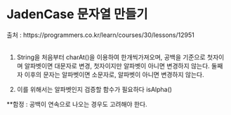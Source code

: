 <h1>JadenCase 문자열 만들기</h1>
출처 : https://programmers.co.kr/learn/courses/30/lessons/12951 <br><br>

1. String을 처음부터 charAt()을 이용하여 한개씩가져오며,
 공백을 기준으로 첫자이며  알파벳이면 대문자로 변경, 첫자이지만 알파벳이 아니면 변경하지 않는다.
 둘째자 이후의 문자는 알파벳이면 소문자로, 알파벳이 아니면 변경하지 않는다.
 
2. 이를 위해서는 알파벳인지 검증할 함수가 필요하다 isAlpha()

**함정 : 공백이 연속으로 나오는 경우도 고려해야 한다.

